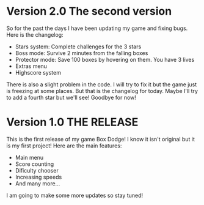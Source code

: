 # Version 2.0 The second version
So for the past the days I have been updating my game and fixing bugs. Here is the changelog:
- Stars system: Complete challenges for the 3 stars
- Boss mode: Survive 2 minutes from the falling boxes
- Protector mode: Save 100 boxes by hovering on them. You have 3 lives
- Extras menu
- Highscore system

There is also a slight problem in the code. I will try to fix it but the game just is freezing at some places.
But that is the changelog for today. Maybe I'll try to add a fourth star but we'll see!
Goodbye for now!

# Version 1.0 THE RELEASE
This is the first release of my game Box Dodge! I know it isn't original but it is my first project! Here are the main features:
- Main menu
- Score counting
- Dificulty chooser
- Increasing speeds
- And many more...

I am going to make some more updates so stay tuned!
